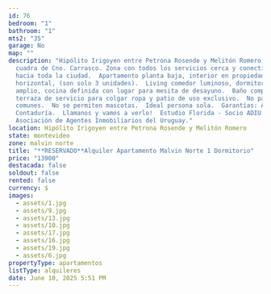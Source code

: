 ```yaml
---
id: 76
bedroom: "1"
bathroom: "1"
mts2: "35"
garage: No
map: ""
description: "Hipólito Irigoyen entre Petrona Rosende y Melitón Romero, a 1
  cuadra de Cno. Carrasco. Zona con todos los servicios cerca y conectividad
  hacia toda la ciudad.  Apartamento planta baja, interior en propiedad
  horizontal, (son solo 3 unidades).  Living comedor luminoso, dormitorio
  amplio, cocina definida con lugar para mesita de desayuno.  Baño completo,
  terraza de servicio para colgar ropa y patio de uso exclusivo.  No paga gastos
  comunes.  No se permiten mascotas.  Ideal persona sola.  Garantías: Anda o
  Contaduría.  Llamanos y vamos a verlo!  Estudio Florida - Socio ADIU -
  Asociación de Agentes Inmobiliarios del Uruguay."
location: Hipólito Irigoyen entre Petrona Rosende y Melitón Romero
state: montevideo
zone: malvin norte
title: "**RESERVADO**Alquiler Apartamento Malvin Norte 1 Dormitorio"
price: "13900"
destacada: false
soldout: false
rented: false
currency: $
images:
  - assets/1.jpg
  - assets/9.jpg
  - assets/13.jpg
  - assets/10.jpg
  - assets/17.jpg
  - assets/16.jpg
  - assets/19.jpg
  - assets/6.jpg
propertyType: apartamentos
listType: alquileres
date: June 10, 2025 5:51 PM
---
```

